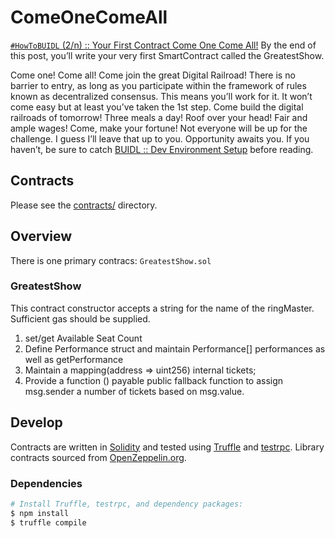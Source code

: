 # ComeOneComeAll
[`#HowToBUIDL` (2/n) :: Your First Contract Come One Come All!](https://medium.com/coinmonks/howtobuidl-2ofn-come-one-come-all-8a3e0ee706b1)
By the end of this post, you’ll write your very first SmartContract called the GreatestShow.

Come one! Come all! Come join the great Digital Railroad! There is no barrier to entry, as long as you participate within the framework of rules known as decentralized consensus. This means you’ll work for it. It won’t come easy but at least you’ve taken the 1st step. Come build the digital railroads of tomorrow! Three meals a day! Roof over your head! Fair and ample wages! Come, make your fortune! Not everyone will be up for the challenge. I guess I’ll leave that up to you. Opportunity awaits you.
If you haven’t, be sure to catch [BUIDL :: Dev Environment Setup](https://medium.com/coinmonks/howtobuidl-series-1-of-n-bf51e248243d) before reading.

## Contracts
Please see the [contracts/](contracts) directory.

## Overview
There is one primary contracs: `GreatestShow.sol`

### GreatestShow 
This contract constructor accepts a string for the name of the ringMaster. Sufficient gas should be supplied.
1. set/get Available Seat Count
1. Define Performance struct and maintain Performance[] performances as well as getPerformance
1. Maintain a mapping(address => uint256) internal tickets;
1. Provide a function () payable public fallback function to assign msg.sender a number of tickets based on msg.value.

## Develop
Contracts are written in [Solidity][solidity] and tested using [Truffle][truffle] and [testrpc][testrpc]. Library contracts sourced from [OpenZeppelin.org][openzeppelin].

### Dependencies
```bash
# Install Truffle, testrpc, and dependency packages:
$ npm install
$ truffle compile
```
[ethereum]: https://www.ethereum.org/
[openzeppelin]: https://openzeppelin.org/
[solidity]: https://solidity.readthedocs.io/
[truffle]: http://truffleframework.com/
[testrpc]: https://github.com/ethereumjs/testrpc
